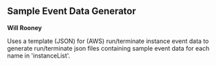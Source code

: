 ## Sample Event Data Generator
**Will Rooney**

Uses a template (JSON) for (AWS) run/terminate instance event data to generate run/terminate json files containing sample event data for each name in 'instanceList'.
